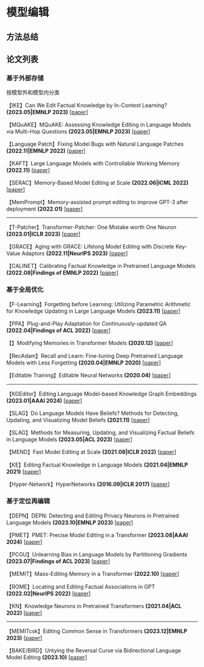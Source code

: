 # 模型编辑
## 方法总结



## 论文列表
### 基于外部存储
按模型外和模型内分类

【IKE】Can We Edit Factual Knowledge by In-Context Learning? **(2023.05|EMNLP 2023)** [[paper](https://arxiv.org/abs/2305.12740)]

【MQuAKE】MQuAKE: Assessing Knowledge Editing in Language Models via Multi-Hop Questions **(2023.05|EMNLP 2023)** [[paper](https://arxiv.org/abs/2305.14795)]

【Language Patch】Fixing Model Bugs with Natural Language Patches **(2022.11|EMNLP 2022)** [[paper](https://arxiv.org/abs/2211.03318)]

【KAFT】Large Language Models with Controllable Working Memory **(2022.11)** [[paper](https://arxiv.org/abs/2211.05110)]

【SERAC】Memory-Based Model Editing at Scale **(2022.06|ICML 2022)** [[paper](https://arxiv.org/abs/2206.06520)]

【MemPrompt】Memory-assisted prompt editing to improve GPT-3 after deployment **(2022.01)** [[paper](https://arxiv.org/abs/2201.06009)]

------

【T-Patcher】Transformer-Patcher: One Mistake worth One Neuron **(2023.01|ICLR 2023)** [[paper](https://arxiv.org/abs/2301.09785)]

【GRACE】Aging with GRACE: Lifelong Model Editing with Discrete Key-Value Adaptors **(2022.11|NeurIPS 2023)** [[paper](https://proceedings.neurips.cc/paper_files/paper/2023/hash/95b6e2ff961580e03c0a662a63a71812-Abstract-Conference.html)]

【CALINET】Calibrating Factual Knowledge in Pretrained Language Models **(2022.08|Findings of EMNLP 2022)** [[paper](https://arxiv.org/abs/2210.03329)]
### 基于全局优化
【F-Learning】Forgetting before Learning: Utilizing Parametric Arithmetic for Knowledge Updating in Large Language Models **(2023.11)** [[paper](https://arxiv.org/abs/2311.08011)]

【PPA】Plug-and-Play Adaptation for Continuously-updated QA **(2022.04|Findings of ACL 2022)** [[paper](https://arxiv.org/abs/2204.12785)]

【】Modifying Memories in Transformer Models **(2020.12)** [[paper](https://arxiv.org/abs/2012.00363)]

【RecAdam】Recall and Learn: Fine-tuning Deep Pretrained Language Models with Less Forgetting **(2020.04|EMNLP 2020)** [[paper](https://arxiv.org/abs/2004.12651)]

【Editable Training】Editable Neural Networks **(2020.04)** [[paper](https://arxiv.org/abs/2004.00345)]

------

【KGEditor】Editing Language Model-based Knowledge Graph Embeddings **(2023.01|AAAI 2024)** [[paper](https://arxiv.org/abs/2301.10405)]

【SLAG】Do Language Models Have Beliefs? Methods for Detecting, Updating, and Visualizing Model Beliefs **(2021.11)** [[paper](https://arxiv.org/abs/2111.13654)]

【SLAG】Methods for Measuring, Updating, and Visualizing Factual Beliefs in Language Models **(2023.05|ACL 2023)** [[paper](https://aclanthology.org/2023.eacl-main.199/)]

【MEND】Fast Model Editing at Scale **(2021.08|ICLR 2022)** [[paper](https://arxiv.org/abs/2110.11309)]

【KE】Editing Factual Knowledge in Language Models **(2021.04|EMNLP 2021)** [[paper](https://arxiv.org/abs/2104.08164)]

【Hyper-Network】HyperNetworks **(2016.09|ICLR 2017)** [[paper](https://arxiv.org/abs/1609.09106)]

### 基于定位再编辑
【DEPN】DEPN: Detecting and Editing Privacy Neurons in Pretrained Language Models **(2023.10|EMNLP 2023)** [[paper](https://arxiv.org/abs/2310.20138)]

【PMET】PMET: Precise Model Editing in a Transformer **(2023.08|AAAI 2024)** [[paper](https://arxiv.org/abs/2308.08742)]

【PCGU】Unlearning Bias in Language Models by Partitioning Gradients **(2023.07|Findings of ACL 2023)** [[paper](https://aclanthology.org/2023.findings-acl.375/)]

【MEMIT】Mass-Editing Memory in a Transformer **(2022.10)** [[paper](https://arxiv.org/abs/2210.07229)]

【ROME】Locating and Editing Factual Associations in GPT **(2022.02|NeurIPS 2022)** [[paper](https://arxiv.org/abs/2202.05262)]

【KN】Knowledge Neurons in Pretrained Transformers **(2021.04|ACL 2022)** [[paper](https://arxiv.org/abs/2104.08696)]

------

【MEMITcsk】Editing Common Sense in Transformers **(2023.12|EMNLP 2023)** [[paper](https://aclanthology.org/2023.emnlp-main.511/)]

【BAKE/BIRD】Untying the Reversal Curse via Bidirectional Language Model Editing **(2023.10)** [[paper](https://arxiv.org/abs/2310.10322)]

